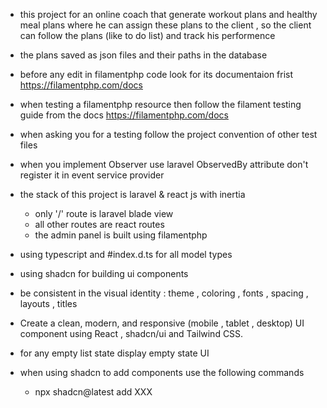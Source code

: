 - this project for an online coach that generate workout plans and healthy meal plans where he can assign these plans to the client , so the client can follow the plans (like to do list) and track his performence
- the plans saved as json files and their paths in the database
- before any edit in filamentphp code look for its documentaion frist https://filamentphp.com/docs
- when testing a filamentphp resource then follow the filament testing guide from the docs https://filamentphp.com/docs
- when asking you for a testing follow the project convention of other test files
- when you implement Observer use laravel ObservedBy attribute don't register it in event service provider

- the stack of this project is laravel & react js with inertia
    - only '/' route is laravel blade view
    - all other routes are react routes
    - the admin panel is built using filamentphp
- using typescript and #index.d.ts for all model types
- using shadcn for building ui components
- be consistent in the visual identity : theme , coloring , fonts , spacing , layouts , titles 
- Create a clean, modern, and responsive (mobile , tablet , desktop) UI component using React , shadcn/ui and Tailwind CSS.
- for any empty list state display empty state UI
- when using shadcn to add components use the following commands
    - npx shadcn@latest add XXX
